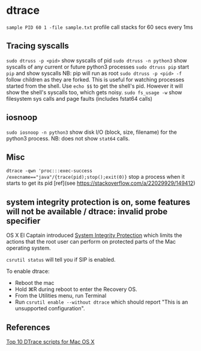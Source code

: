 # dtrace

`sample PID 60 1 -file sample.txt` profile call stacks for 60 secs every 1ms

## Tracing syscalls

`sudo dtruss -p <pid>` show syscalls of pid
`sudo dtruss -n python3` show syscalls of any current or future python3 processes
`sudo dtruss pip` start `pip` and show syscalls NB: pip will run as root
`sudo dtruss -p <pid> -f` follow children as they are forked. This is useful for watching processes started from the shell. Use `echo $$` to get the shell's pid. However it will show the shell's syscalls too, which gets noisy.
`sudo fs_usage -w` show filesystem sys calls and page faults (includes fstat64 calls)

## iosnoop

`sudo iosnoop -n python3` show disk I/O (block, size, filename) for the python3 process. NB: does not show `stat64` calls.

## Misc

`dtrace -qwn 'proc:::exec-success /execname=="java"/{trace(pid);stop();exit(0)}` stop a process when it starts to get its pid [ref](see https://stackoverflow.com/a/22029929/149412)

## system integrity protection is on, some features will not be available / dtrace: invalid probe specifier

OS X El Captain introduced [System Integrity Protection](https://derflounder.wordpress.com/2015/10/01/system-integrity-protection-adding-another-layer-to-apples-security-model/) which limits the actions that the root user can perform on protected parts of the Mac operating system.

`csrutil status` will tell you if SIP is enabled.

To enable dtrace:

- Reboot the mac
- Hold ⌘R during reboot to enter the Recovery OS.
- From the Utilities menu, run Terminal
- Run `csrutil enable --without dtrace` which should report "This is an unsupported configuration".

## References

[Top 10 DTrace scripts for Mac OS X](http://dtrace.org/blogs/brendan/2011/10/10/top-10-dtrace-scripts-for-mac-os-x/)
